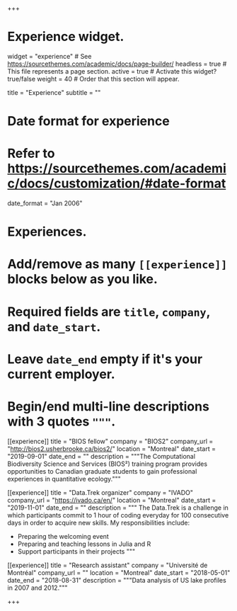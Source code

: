 +++
# Experience widget.
widget = "experience"  # See https://sourcethemes.com/academic/docs/page-builder/
headless = true  # This file represents a page section.
active = true  # Activate this widget? true/false
weight = 40  # Order that this section will appear.

title = "Experience"
subtitle = ""

# Date format for experience
#   Refer to https://sourcethemes.com/academic/docs/customization/#date-format
date_format = "Jan 2006"

# Experiences.
#   Add/remove as many `[[experience]]` blocks below as you like.
#   Required fields are `title`, `company`, and `date_start`.
#   Leave `date_end` empty if it's your current employer.
#   Begin/end multi-line descriptions with 3 quotes `"""`.
[[experience]]
  title = "BIOS fellow"
  company = "BIOS2"
  company_url = "http://bios2.usherbrooke.ca/bios2/"
  location = "Montreal"
  date_start = "2019-09-01"
  date_end = ""
  description = """The Computational Biodiversity Science and Services (BIOS²) training program provides opportunities to Canadian graduate students to gain professional experiences in quantitative ecology."""

[[experience]]
  title = "Data.Trek organizer"
  company = "IVADO"
  company_url = "https://ivado.ca/en/"
  location = "Montreal"
  date_start = "2019-11-01"
  date_end = ""
  description = """
  The Data.Trek is a challenge in which participants commit to 1 hour of coding everyday for 100 consecutive days in order to acquire new skills. My responsibilities include:

  * Preparing the welcoming event
  * Preparing and teaching lessons in Julia and R
  * Support participants in their projects
"""

[[experience]]
  title = "Research assistant"
  company = "Université de Montréal"
  company_url = ""
  location = "Montreal"
  date_start = "2018-05-01"
  date_end = "2018-08-31"
  description = """Data analysis of US lake profiles in 2007 and 2012."""

+++
